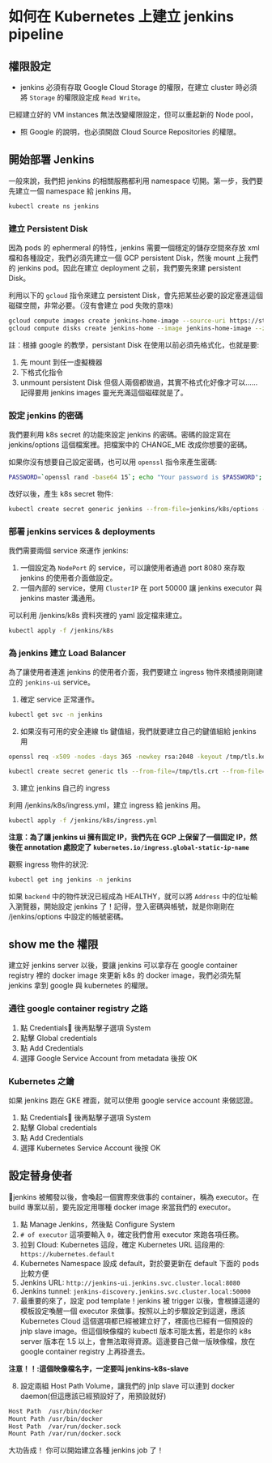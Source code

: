# 如何在 Kubernetes 上建立 jenkins pipeline

## 權限設定

* jenkins 必須有存取 Google Cloud Storage 的權限，在建立 cluster 時必須將 `Storage` 的權限設定成 `Read Write`。

已經建立好的 VM instances 無法改變權限設定，但可以重起新的 Node pool，

* 照 Google 的說明，也必須開啟 Cloud Source Repositories 的權限。

## 開始部署 Jenkins

一般來說，我們把 jenkins 的相關服務都利用 namespace 切開。第一步，我們要先建立一個 namespace 給 jenkins 用。
```bash
kubectl create ns jenkins
```

### 建立 Persistent Disk

因為 pods 的 ephermeral 的特性，jenkins 需要一個穩定的儲存空間來存放 xml 檔和各種設定，我們必須先建立一個 GCP persistent Disk，然後 mount 上我們的 jenkins pod。因此在建立 deployment 之前，我們要先來建 persistent Disk。

利用以下的 `gcloud` 指令來建立 persistent Disk，會先把某些必要的設定塞進這個磁碟空間，非常必要。（沒有會建立 pod 失敗的意味)

```bash
gcloud compute images create jenkins-home-image --source-uri https://storage.googleapis.com/solutions-public-assets/jenkins-cd/jenkins-home-v3.tar.gz
gcloud compute disks create jenkins-home --image jenkins-home-image --zone asia-east1-a
```

註：根據 google 的教學，persistant Disk 在使用以前必須先格式化，也就是要:
1. 先 mount 到任一虛擬機器
2. 下格式化指令
3. unmount persistent Disk
但個人兩個都做過，其實不格式化好像才可以......記得要用 jenkins images 靈光充滿這個磁碟就是了。

### 設定 jenkins 的密碼

我們要利用 k8s secret 的功能來設定 jenkins 的密碼。密碼的設定寫在 jenkins/options 這個檔案裡。把檔案中的 CHANGE_ME 改成你想要的密碼。

如果你沒有想要自己設定密碼，也可以用 `openssl` 指令來產生密碼:
```bash
PASSWORD=`openssl rand -base64 15`; echo "Your password is $PASSWORD"; sed -i.bak s#CHANGE_ME#$PASSWORD# jenkins/options
```

改好以後，產生 k8s secret 物件:
```bash
kubectl create secret generic jenkins --from-file=jenkins/k8s/options --namespace=jenkins
```

### 部署 jenkins services & deployments

我們需要兩個 service 來運作 jenkins:

1. 一個設定為 `NodePort` 的 service，可以讓使用者通過 port 8080 來存取 jenkins 的使用者介面做設定。
2. 一個內部的 service，使用 `ClusterIP` 在 port 50000 讓 jenkins executor 與 jenkins master 溝通用。

可以利用 /jenkins/k8s 資料夾裡的 yaml 設定檔來建立。
```bash
kubectl apply -f /jenkins/k8s
```

### 為 jenkins 建立 Load Balancer

為了讓使用者連進 jenkins 的使用者介面，我們要建立 ingress 物件來橋接剛剛建立的 `jenkins-ui` service。

1. 確定 service 正常運作。

```bash
kubectl get svc -n jenkins
```

2. 如果沒有可用的安全連線 tls 鍵值組，我們就要建立自己的鍵值組給 jenkins 用

```bash
openssl req -x509 -nodes -days 365 -newkey rsa:2048 -keyout /tmp/tls.key -out /tmp/tls.crt -subj "/CN=jenkins/O=jenkins"

kubectl create secret generic tls --from-file=/tmp/tls.crt --from-file=/tmp/tls.key --namespace jenkins
```

3. 建立 jenkins 自己的 ingress

利用 /jenkins/k8s/ingress.yml，建立 ingress 給 jenkins 用。

```bash
kubectl apply -f /jenkins/k8s/ingress.yml
```

**注意：為了讓 jenkins ui 擁有固定 IP，我們先在 GCP 上保留了一個固定 IP，然後在 annotation 處設定了 `kubernetes.io/ingress.global-static-ip-name`**

觀察 ingress 物件的狀況:

```bash
kubectl get ing jenkins -n jenkins
```

如果 `backend` 中的物件狀況已經成為 HEALTHY，就可以將 `Address` 中的位址輸入瀏覽器，開始設定 jenkins 了！記得，登入密碼與帳號，就是你剛剛在 /jenkins/options 中設定的帳號密碼。

## show me the 權限

建立好 jenkins server 以後，要讓 jenkins 可以拿存在 google container registry 裡的 docker image 來更新 k8s 的 docker image，我們必須先幫 jenkins 拿到 google 與 kubernetes 的權限。

### 通往 google container registry 之路

1. 點 Credentials 後再點擊子選項 System
2. 點擊 Global credentials
3. 點 Add Credentials
4. 選擇 Google Service Account from metadata 後按 OK

### Kubernetes 之鑰

如果 jenkins 跑在 GKE 裡面，就可以使用 google service account 來做認證。

1. 點 Credentials 後再點擊子選項 System
2. 點擊 Global credentials
3. 點 Add Credentials
4. 選擇 Kubernetes Service Account 後按 OK

## 設定替身使者

jenkins 被觸發以後，會喚起一個實際來做事的 container，稱為 executor。在 build 專案以前，要先設定用哪種 docker image 來當我們的 executor。

1. 點 Manage Jenkins，然後點 Configure System
2. `# of executor` 這項要輸入 `0`，確定我們會用 executor 來跑各項任務。
3. 拉到 Cloud: Kubernetes 這段，確定 Kubernetes URL 這段用的: `https://kubernetes.default`
4. Kubernetes Namespace 設成 default，對於要更新在 default 下面的 pods 比較方便
5. Jenkins URL: `http://jenkins-ui.jenkins.svc.cluster.local:8080`
6. Jenkins tunnel: `jenkins-discovery.jenkins.svc.cluster.local:50000`
7. 最重要的來了，設定 pod template！jenkins 被 trigger 以後，會根據這邊的模板設定喚醒一個 executor 來做事。按照以上的步驟設定到這邊，應該 Kubernetes Cloud 這個選項都已經被建立好了，裡面也已經有一個預設的 jnlp slave image。但這個映像檔的 kubectl 版本可能太舊，若是你的 k8s server 版本在 1.5 以上，會無法取得資源。這邊要自己做一版映像檔，放在 google container registry 上再掛進去。

**注意！！:這個映像檔名字，一定要叫 jenkins-k8s-slave**

8. 設定兩組 Host Path Volume，讓我們的 jnlp slave 可以連到 docker daemon(但這應該已經預設好了，用預設就好)
```bash 
Host Path  /usr/bin/docker
Mount Path /usr/bin/docker
Host Path  /var/run/docker.sock
Mount Path /var/run/docker.sock
```

大功告成！
你可以開始建立各種 jenkins job 了！